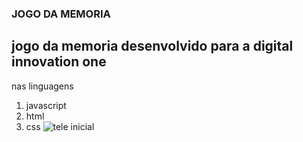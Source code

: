 ### JOGO DA MEMORIA 
 ## jogo da memoria desenvolvido para a digital innovation one 
 nas linguagens
 1. javascript
 2. html 
 3. css 
![tele inicial](jogomemoria.png)
